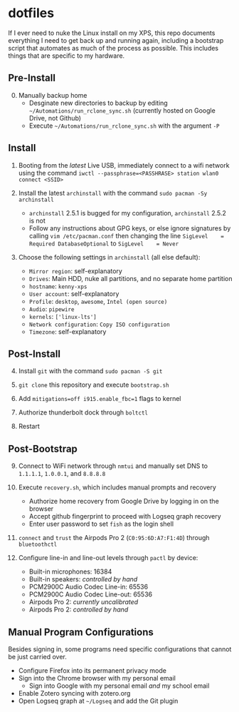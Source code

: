 # dotfiles

If I ever need to nuke the Linux install on my XPS, this repo documents everything I need to get back up and running again, including a bootstrap script that automates as much of the process as possible. This includes things that are specific to my hardware.

## Pre-Install

0. Manually backup home
    * Desginate new directories to backup by editing `~/Automations/run_rclone_sync.sh` (currently hosted on Google Drive, not Github)
    * Execute `~/Automations/run_rclone_sync.sh` with the argument `-P`

## Install

1. Booting from the *latest* Live USB, immediately connect to a wifi network using the command `iwctl --passphrase=<PASSHRASE> station wlan0 connect <SSID>`

2. Install the latest `archinstall` with the command `sudo pacman -Sy archinstall`
    * `archinstall` 2.5.1 is bugged for my configuration, `archinstall` 2.5.2 is not
    * Follow any instructions about GPG keys, or else ignore signatures by calling `vim /etc/pacman.conf` then changing the line `SigLevel    = Required DatabaseOptional` to `SigLevel    = Never`

3. Choose the following settings in `archinstall` (all else default):
    * `Mirror region`: self-explanatory
    * `Drives`: Main HDD, nuke all partitions, and no separate home partition
    * `hostname`: `kenny-xps`
    * `User account`: self-explanatory
    * `Profile`: `desktop`, `awesome`, `Intel (open source)`
    * `Audio`: `pipewire`
    * `kernels`: `['linux-lts']`
    * `Network configuration`: `Copy ISO configuration`
    * `Timezone`: self-explanatory

## Post-Install

4. Install `git` with the command `sudo pacman -S git`

5. `git clone` this repository and execute `bootstrap.sh`

6. Add `mitigations=off i915.enable_fbc=1` flags to kernel

7. Authorize thunderbolt dock through `boltctl`

8. Restart

## Post-Bootstrap

9. Connect to WiFi network through `nmtui` and manually set DNS to `1.1.1.1`, `1.0.0.1`, and `8.8.8.8`

10. Execute `recovery.sh`, which includes manual prompts and recovery
    * Authorize home recovery from Google Drive by logging in on the browser
    * Accept github fingerprint to proceed with Logseq graph recovery
    * Enter user password to set `fish` as the login shell

11. `connect` and `trust` the Airpods Pro 2 (`C0:95:6D:A7:F1:4D`) through `bluetoothctl`

12. Configure line-in and line-out levels through `pactl` by device:
    * Built-in microphones: 16384
    * Built-in speakers: *controlled by hand*
    * PCM2900C Audio Codec Line-in: 65536
    * PCM2900C Audio Codec Line-out: 65536
    * Airpods Pro 2: *currently uncalibrated*
    * Airpods Pro 2: *controlled by hand*

## Manual Program Configurations
Besides signing in, some programs need specific configurations that cannot be just carried over.
* Configure Firefox into its permanent privacy mode
* Sign into the Chrome browser with my personal email
    * Sign into Google with my personal email *and* my school email
* Enable Zotero syncing with zotero.org
* Open Logseq graph at `~/Logseq` and add the Git plugin